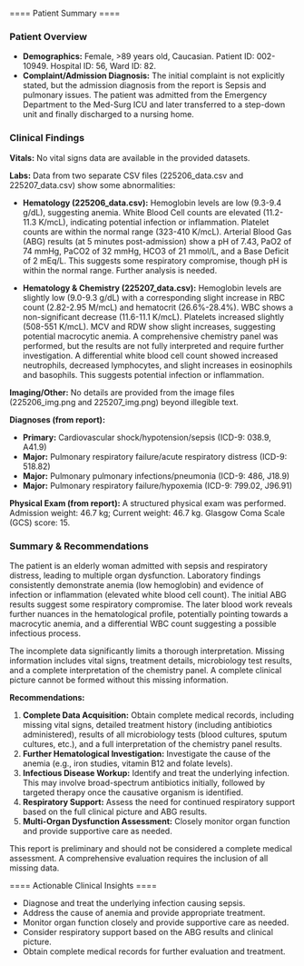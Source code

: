 
==== Patient Summary ====

### Patient Overview

* **Demographics:** Female, >89 years old, Caucasian.  Patient ID: 002-10949.  Hospital ID: 56, Ward ID: 82.
* **Complaint/Admission Diagnosis:**  The initial complaint is not explicitly stated, but the admission diagnosis from the report is Sepsis and pulmonary issues.  The patient was admitted from the Emergency Department to the Med-Surg ICU and later transferred to a step-down unit and finally discharged to a nursing home.


### Clinical Findings

**Vitals:** No vital signs data are available in the provided datasets.

**Labs:**  Data from two separate CSV files (225206_data.csv and 225207_data.csv) show some abnormalities:

* **Hematology (225206_data.csv):**  Hemoglobin levels are low (9.3-9.4 g/dL), suggesting anemia. White Blood Cell counts are elevated (11.2-11.3 K/mcL), indicating potential infection or inflammation. Platelet counts are within the normal range (323-410 K/mcL).  Arterial Blood Gas (ABG) results (at 5 minutes post-admission) show a pH of 7.43, PaO2 of 74 mmHg, PaCO2 of 32 mmHg, HCO3 of 21 mmol/L, and a Base Deficit of 2 mEq/L.  This suggests some respiratory compromise, though pH is within the normal range.  Further analysis is needed.

* **Hematology & Chemistry (225207_data.csv):** Hemoglobin levels are slightly low (9.0-9.3 g/dL) with a corresponding slight increase in RBC count (2.82-2.95 M/mcL) and hematocrit (26.6%-28.4%). WBC shows a non-significant decrease (11.6-11.1 K/mcL). Platelets increased slightly (508-551 K/mcL). MCV and RDW show slight increases, suggesting potential macrocytic anemia.  A comprehensive chemistry panel was performed, but the results are not fully interpreted and require further investigation.  A differential white blood cell count showed increased neutrophils, decreased lymphocytes, and slight increases in eosinophils and basophils. This suggests potential infection or inflammation.

**Imaging/Other:** No details are provided from the image files (225206_img.png and 225207_img.png) beyond illegible text.


**Diagnoses (from report):**

* **Primary:** Cardiovascular shock/hypotension/sepsis (ICD-9: 038.9, A41.9)
* **Major:** Pulmonary respiratory failure/acute respiratory distress (ICD-9: 518.82)
* **Major:** Pulmonary pulmonary infections/pneumonia (ICD-9: 486, J18.9)
* **Major:** Pulmonary respiratory failure/hypoxemia (ICD-9: 799.02, J96.91)


**Physical Exam (from report):**  A structured physical exam was performed. Admission weight: 46.7 kg; Current weight: 46.7 kg. Glasgow Coma Scale (GCS) score: 15.


### Summary & Recommendations

The patient is an elderly woman admitted with sepsis and respiratory distress, leading to multiple organ dysfunction.  Laboratory findings consistently demonstrate anemia (low hemoglobin) and evidence of infection or inflammation (elevated white blood cell count).  The initial ABG results suggest some respiratory compromise.  The later blood work reveals further nuances in the hematological profile, potentially pointing towards a macrocytic anemia, and a differential WBC count suggesting a possible infectious process.  

The incomplete data significantly limits a thorough interpretation.  Missing information includes vital signs, treatment details, microbiology test results, and a complete interpretation of the chemistry panel.  A complete clinical picture cannot be formed without this missing information.

**Recommendations:**

1. **Complete Data Acquisition:** Obtain complete medical records, including missing vital signs, detailed treatment history (including antibiotics administered), results of all microbiology tests (blood cultures, sputum cultures, etc.), and a full interpretation of the chemistry panel results.
2. **Further Hematological Investigation:**  Investigate the cause of the anemia (e.g., iron studies, vitamin B12 and folate levels).
3. **Infectious Disease Workup:**  Identify and treat the underlying infection. This may involve broad-spectrum antibiotics initially, followed by targeted therapy once the causative organism is identified.
4. **Respiratory Support:** Assess the need for continued respiratory support based on the full clinical picture and ABG results.
5. **Multi-Organ Dysfunction Assessment:** Closely monitor organ function and provide supportive care as needed.


This report is preliminary and should not be considered a complete medical assessment. A comprehensive evaluation requires the inclusion of all missing data.

==== Actionable Clinical Insights ====

- Diagnose and treat the underlying infection causing sepsis.
- Address the cause of anemia and provide appropriate treatment.
- Monitor organ function closely and provide supportive care as needed.
- Consider respiratory support based on the ABG results and clinical picture.
- Obtain complete medical records for further evaluation and treatment.
